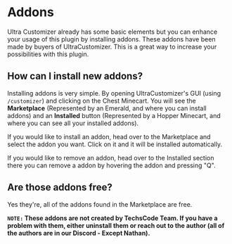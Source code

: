 # Addons
Ultra Customizer already has some basic elements but you can enhance your usage of this plugin by installing addons. These addons have been made by buyers of UltraCustomizer. This is a great way to increase your possibilities with this plugin.
<br>

## How can I install new addons?
Installing addons is very simple. 
By opening UltraCustomizer's GUI (using `/customizer`) and clicking on the Chest Minecart. You will see the **Marketplace** (Represented by an Emerald, and where you can install addons) and an **Installed** button (Represented by a Hopper Minecart, and where you can see all your installed addons).
<br>

If you would like to install an addon, head over to the Marketplace and select the addon you want. Click on it and it will be installed automatically.
<br>

If you would like to remove an addon, head over to the Installed section there you can remove a addon by hovering the addon and pressing "Q".
<br>

## Are those addons free?
Yes they're, all of the addons found in the Marketplace are free.
<br>

**`NOTE:` These addons are not created by TechsCode Team. If you have a problem with them, either uninstall them or reach out to the author (all of the authors are in our Discord - Except Nathan).**
